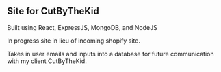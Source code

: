 ## Site for CutByTheKid
Built using React, ExpressJS, MongoDB, and NodeJS

In progress site in lieu of incoming shopify site.

Takes in user emails and inputs into a database for future communication with my client CutByTheKid.
